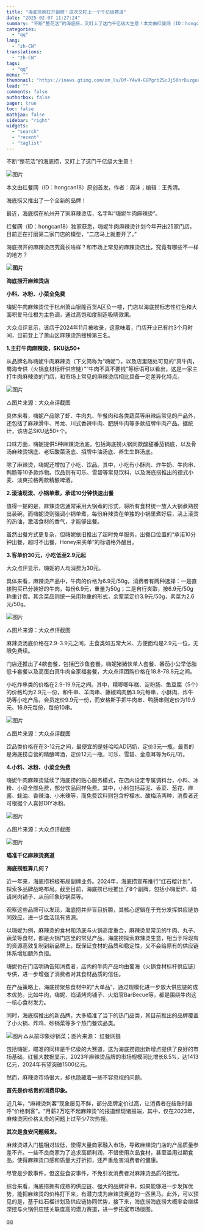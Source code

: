 ```yaml
---
title: "海底捞疯狂开副牌！这次又盯上一个千亿级赛道"
date: "2025-02-07 11:27:24"
summary: "不断“整花活”的海底捞，又盯上了这门千亿级大生意！本文由红餐网（ID：hongcan18）原创首发，..."
categories:
  - "qq"
lang:
  - "zh-CN"
translations:
  - "zh-CN"
tags:
  - "qq"
menu: ""
thumbnail: "https://inews.gtimg.com/om_ls/Of-Y4w9-GGPgrbZScJj50nrDuzguuAtX6ffRvAIE7rOO4AA_640360/0"
lead: ""
comments: false
authorbox: false
pager: true
toc: false
mathjax: false
sidebar: "right"
widgets:
  - "search"
  - "recent"
  - "taglist"
---
```


不断“整花活”的海底捞，又盯上了这门千亿级大生意！

![图片](https://inews.gtimg.com/news_bt/O6R5IvyEhObxX0z9pJN8ipLzOy8X5V1kRlY-ejZ23GJrEAA/641)

本文由红餐网（ID：hongcan18）原创首发，作者：周沫；编辑：王秀清。

海底捞又推出了一个全新的品牌！

最近，海底捞在杭州开了家麻辣烫店，名字叫“嗨妮牛肉麻辣烫”。

红餐网（ID：hongcan18）独家获悉，嗨妮牛肉麻辣烫计划今年开出25家门店，目前正在打磨第二家门店的模型，“二店马上就要开了。”

海底捞开的麻辣烫店究竟长啥样？和市场上常见的麻辣烫店比，究竟有哪些不一样的地方？

**![图片](https://inews.gtimg.com/news_bt/ONvk1SV1i7SUw2a18q8jR8H4Tg0Bq7pAUzFFc-pqFETWsAA/641)**

**海底捞开麻辣烫店**

**小料、冰粉、小菜全免费**

嗨妮牛肉麻辣烫位于杭州萧山银隆百货A区负一楼，门店以海底捞标志性红色和大面积爱马仕橙为主色调，通过高饱和度制造吸睛效果。

大众点评显示，该店于2024年11月被收录，这意味着，门店开业已有约3个月时间，目前登上了萧山区麻辣烫热搜榜第三名。

**1.主打牛肉麻辣烫，SKU达50+**

从品牌名称嗨妮牛肉麻辣烫（下文简称为“嗨妮”），以及店里随处可见的“真牛肉，蜀海专供（火锅食材标杆供应链）”“牛肉不真不要钱”等标语可以看出，这是一家主打牛肉麻辣烫的门店，和市场上常见的麻辣烫店相比具备一定差异化特点。

![图片](https://inews.gtimg.com/news_bt/OHwhkPKWjUB3V0Q-DzWcxd3ehnym79ia-jUgLExGH5LOQAA/641)

△图片来源：大众点评截图

具体来看，嗨妮产品除了虾、牛肉丸、午餐肉和各类蔬菜等麻辣店常见的产品外，还包括了麻辣滑牛、吊龙、川式香辣牛肉、肥胼牛肉等多款招牌牛肉产品。据统计，该店总SKU达50+个。

口味方面，嗨妮提供5种麻辣烫汤底，包括海底捞火锅同款酸甜番茄锅底，以及骨汤麻辣烫锅底、老坛酸菜汤底、招牌牛油汤底、养生生鲜汤底。

除了麻辣烫，嗨妮还增加了小吃、饮品。其中，小吃有小酥肉、炸牛奶、牛肉串、鸭肠等10多款炸物。饮品则有可乐、雪碧等常见饮料，以及海底捞推出的德式小麦、淡爽拉格两款精酿啤酒。

**2.滚油现泼、小锅单煮，承诺10分钟快速出餐**

值得一提的是，麻辣烫店通常采用大锅煮的形式，将所有食材统一放入大锅煮熟捞出装碗，而嗨妮烫则强调小锅单煮，每份麻辣烫在单独的小锅里煮好后，浇上滚烫的热油，激活食材的香气，才能够出餐。

虽然出餐方式更复杂，但嗨妮依旧推出了超时免单服务，出餐口位置的“承诺10分钟出餐，超时不出餐，Honey来买单”的标语格外醒目。

**3.客单价30元，小吃低至2.9元起**

大众点评显示，嗨妮的人均消费为30元。

具体来看，麻辣烫产品中，牛肉的价格为6.9元/50g，消费者有两种选择：一是直接购买已分装好的牛肉，每份6.9元，重量为50g；二是自行夹取，按6.9元/50g称重计费。其余菜品则统一采用称重的形式，余荤菜定价3.9元/50g，素菜为2.6元/50g。

![图片](https://inews.gtimg.com/news_bt/OprwJciNNOILTnGOqKHA1gkLz1x-w2R42dnlhNj0YeSXMAA/641)

△图片来源：大众点评截图

麻辣烫汤底价格在2.9-3.9元之间，主食类如五常大米、方便面均是2.9元一位，无限免费续。

门店还推出了4款套餐，包括巴沙鱼套餐，嗨妮猪猪侠单人套餐、番茄小公举低脂低卡套餐以及高蛋白真牛肉全家福套餐，大众点评团购价格在18.8-78.8元之间。

小吃炸串类的价格在2.9-19.9元之间。其中，糯唧唧年糕、淀粉肠、鱼豆腐（5个）的价格均为2.9元一份，和牛串、羊肉串、藤椒鸡肉肠3.9元每串，小酥肉、炸牛奶等小吃产品，会员定价9.9元一份，而安格斯手把牛肉串、鸭肠串则定价为19.9元、16.9元每份，每份10串。

![图片](https://inews.gtimg.com/news_bt/OCcq8BdN0wUDIutYq476aqacXrc2Kusoxf7rSqhk29LkYAA/1000)

△图片来源：大众点评截图

饮品类价格在在3-12元之间，最便宜的是娃哈哈AD钙奶，定价3元一瓶，最贵的是海底捞自营的精酿啤酒，定价12元一瓶，可乐、雪碧、金燕耳等为6元/听。

**4.小料、冰粉、小菜全免费**

嗨妮牛肉麻辣烫延续了海底捞的贴心服务模式，在店内设定专属调料台，小料、冰粉、小菜全部免费，部分饮品同样免费。其中，小料包括蒜泥、香菜、葱花、麻酱、蚝油、香辣油、小米辣等，而免费饮料则包含柠檬水、酸梅汤两种，消费者还可根据个人喜好DIY冰粉。

![图片](https://inews.gtimg.com/news_bt/OxaqCqBZHnVwuBVdj0_Yejv37pIASk011HlKMJEOrSYkQAA/641)

△图片来源：大众点评截图

![图片](https://inews.gtimg.com/news_bt/ORvKj76r4OAOHGRPEGVr-g8kMjJ1_5xp62AEvtP3BEN_0AA/641)

**瞄准千亿麻辣烫赛道**

**海底捞胜算几何？**

近一年来，海底捞积极布局副牌业务。2024年，海底捞宣布推行“红石榴计划”，探索多品牌战略布局。截至目前，海底捞已经推出了8个副牌，包括小嗨爱炸、焰请烤肉铺子、从前印象砂锅菜等。

观察这些品牌可以发现，海底捞并非盲目折腾，其核心逻辑在于充分发挥供应链协同效应，进一步盘活现有资源。

以嗨妮为例，麻辣烫的食材和汤底与火锅高度重合，麻辣烫里常见的牛肉、丸子、蔬菜等食材，都是火锅门店里的常见产品，海底捞探索麻辣烫生意，相当于将现有的资源高效复制到新品牌上，既保证食材的品质和稳定性，又不会给原有的供应链体系增加额外负担。

嗨妮也在门店明确告知消费者，店内的牛肉产品均由蜀海（火锅食材标杆供应链）专供，进一步增强了消费者对其食材品质的信任。

在产品策略上，海底捞聚焦食材中的“大单品”，通过规模化进一步放大供应链的成本优势。比如牛肉，嗨妮、焰请烤肉铺子、火焰官BarBecue等，都是围绕牛肉这一核心食材发力。

同时，海底捞推出的新品牌，大多瞄准了当下的热门品类，其目前推出的品牌覆盖了小火锅、炸鸡、砂锅菜等多个热门餐饮品类。

![图片](https://inews.gtimg.com/news_bt/OUz_TftOq1Fir4bNes2M8XSgJy2VvQfIMRVpX2VnwXUe8AA/641)△从前印象砂锅菜；图片来源： 红餐网摄

包括嗨妮，瞄准的同样是千亿级的大赛道，这为海底捞跑出新增点提供了良好的市场基础。红餐大数据显示，2023年麻辣烫品牌的市场规模同比增长8.5%，达1413亿元，2024年有望突破1500亿元。

然而，麻辣烫市场很大，却也隐藏着一些不容忽视的问题。

**首先是价格贵的消费印象。**

近几年，“麻辣烫刺客”现象屡见不鲜，部分品牌定价过高，让消费者在结账时直呼“价格刺客”。“月薪2万吃不起麻辣烫”的报道频现诸报端，其中，仅在2023年，麻辣烫因价格太贵的问题上过至少7次热搜。

**其次是食安问题频发。**

麻辣烫进入门槛相对较低，使得大量商家融入市场，导致麻辣烫门店的产品质量参差不齐。一些不良商家为了追求高额利润，不惜使用次品食材，甚至滥用过期食品，使得麻辣烫口感和质量大打折扣，还严重危害消费者的健康。

尽管是少数事件，但这些食安事件，不免引发消费者对麻辣烫品质的担忧。

综合来看，海底捞拥有成熟的供应链、强大的品牌背书，如果能够进一步发挥优势，能把麻辣烫的价格打下来，有潜力成为麻辣烫赛道的一匹黑马。此外，可以预见的是，基于红石榴计划及供应链协同优势，接下来，海底捞海底捞大概率会继续深挖与火锅供应链关联度高的潜力赛道，进一步拓宽市场版图。

[qq](https://new.qq.com/rain/a/20250207A03C2000)
